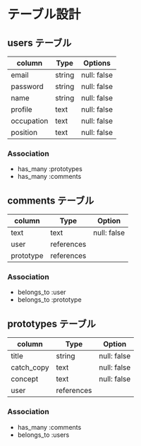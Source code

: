 # テーブル設計

## users テーブル

| column    | Type   | Options    |
| ----------|--------|------------|
| email     | string | null: false|
| password  | string | null: false|
| name      | string | null: false|
| profile   | text   | null: false|
| occupation| text   | null: false|
| position  | text   | null: false|

### Association

- has_many :prototypes
- has_many :comments

## comments テーブル

| column   | Type      | Option     |
| ---------|-----------|------------|
| text     | text      | null: false|
| user     | references|            |
| prototype| references|            |

### Association

- belongs_to :user
- belongs_to :prototype

## prototypes テーブル

| column    | Type      | Option     |
|-----------|-----------|------------|
| title     | string    | null: false|
| catch_copy| text      | null: false|
| concept   | text      | null: false|
| user      | references|            |

### Association

- has_many :comments
- belongs_to :users